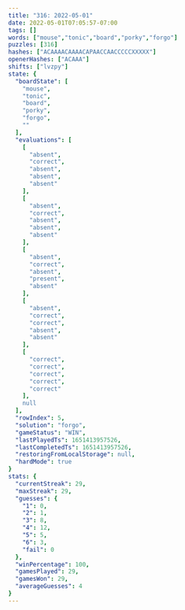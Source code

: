 ```yaml
---
title: "316: 2022-05-01"
date: 2022-05-01T07:05:57-07:00
tags: []
words: ["mouse","tonic","board","porky","forgo"]
puzzles: [316]
hashes: ["ACAAAACAAAACAPAACCAACCCCCXXXXX"]
openerHashes: ["ACAAA"]
shifts: ["lvzpy"]
state: {
  "boardState": [
    "mouse",
    "tonic",
    "board",
    "porky",
    "forgo",
    ""
  ],
  "evaluations": [
    [
      "absent",
      "correct",
      "absent",
      "absent",
      "absent"
    ],
    [
      "absent",
      "correct",
      "absent",
      "absent",
      "absent"
    ],
    [
      "absent",
      "correct",
      "absent",
      "present",
      "absent"
    ],
    [
      "absent",
      "correct",
      "correct",
      "absent",
      "absent"
    ],
    [
      "correct",
      "correct",
      "correct",
      "correct",
      "correct"
    ],
    null
  ],
  "rowIndex": 5,
  "solution": "forgo",
  "gameStatus": "WIN",
  "lastPlayedTs": 1651413957526,
  "lastCompletedTs": 1651413957526,
  "restoringFromLocalStorage": null,
  "hardMode": true
}
stats: {
  "currentStreak": 29,
  "maxStreak": 29,
  "guesses": {
    "1": 0,
    "2": 1,
    "3": 8,
    "4": 12,
    "5": 5,
    "6": 3,
    "fail": 0
  },
  "winPercentage": 100,
  "gamesPlayed": 29,
  "gamesWon": 29,
  "averageGuesses": 4
}
---
```


<!-- more -->
